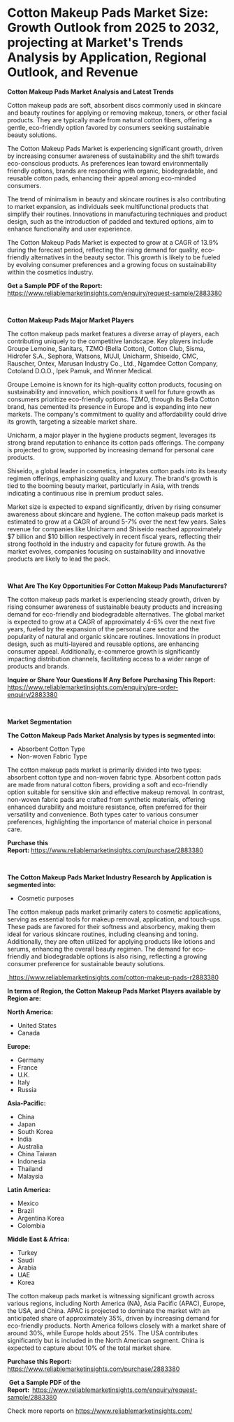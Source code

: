 <p><h1>Cotton Makeup Pads Market Size: Growth Outlook from 2025 to 2032, projecting at Market's Trends Analysis by Application, Regional Outlook, and Revenue</h1></p><p><strong>Cotton Makeup Pads Market Analysis and Latest Trends</strong></p>
<p><p>Cotton makeup pads are soft, absorbent discs commonly used in skincare and beauty routines for applying or removing makeup, toners, or other facial products. They are typically made from natural cotton fibers, offering a gentle, eco-friendly option favored by consumers seeking sustainable beauty solutions.</p><p>The Cotton Makeup Pads Market is experiencing significant growth, driven by increasing consumer awareness of sustainability and the shift towards eco-conscious products. As preferences lean toward environmentally friendly options, brands are responding with organic, biodegradable, and reusable cotton pads, enhancing their appeal among eco-minded consumers.</p><p>The trend of minimalism in beauty and skincare routines is also contributing to market expansion, as individuals seek multifunctional products that simplify their routines. Innovations in manufacturing techniques and product design, such as the introduction of padded and textured options, aim to enhance functionality and user experience.</p><p>The Cotton Makeup Pads Market is expected to grow at a CAGR of 13.9% during the forecast period, reflecting the rising demand for quality, eco-friendly alternatives in the beauty sector. This growth is likely to be fueled by evolving consumer preferences and a growing focus on sustainability within the cosmetics industry.</p></p>
<p><strong>Get a Sample PDF of the Report:&nbsp;</strong> <a href="https://www.reliablemarketinsights.com/enquiry/request-sample/2883380?utm_campaign=3065&utm_medium=2&utm_source=Github&utm_content=ia&utm_term=13032025&utm_id=cotton-makeup-pads">https://www.reliablemarketinsights.com/enquiry/request-sample/2883380</a></p>
<p>&nbsp;</p>
<p><strong>Cotton Makeup Pads Major Market Players</strong></p>
<p><p>The cotton makeup pads market features a diverse array of players, each contributing uniquely to the competitive landscape. Key players include Groupe Lemoine, Sanitars, TZMO (Bella Cotton), Cotton Club, Sisma, Hidrofer S.A., Sephora, Watsons, MUJI, Unicharm, Shiseido, CMC, Rauscher, Ontex, Marusan Industry Co., Ltd., Ngamdee Cotton Company, Cotoland D.O.O., Ipek Pamuk, and Winner Medical.</p><p>Groupe Lemoine is known for its high-quality cotton products, focusing on sustainability and innovation, which positions it well for future growth as consumers prioritize eco-friendly options. TZMO, through its Bella Cotton brand, has cemented its presence in Europe and is expanding into new markets. The company's commitment to quality and affordability could drive its growth, targeting a sizeable market share.</p><p>Unicharm, a major player in the hygiene products segment, leverages its strong brand reputation to enhance its cotton pads offerings. The company is projected to grow, supported by increasing demand for personal care products.</p><p>Shiseido, a global leader in cosmetics, integrates cotton pads into its beauty regimen offerings, emphasizing quality and luxury. The brand's growth is tied to the booming beauty market, particularly in Asia, with trends indicating a continuous rise in premium product sales.</p><p>Market size is expected to expand significantly, driven by rising consumer awareness about skincare and hygiene. The cotton makeup pads market is estimated to grow at a CAGR of around 5-7% over the next few years. Sales revenue for companies like Unicharm and Shiseido reached approximately $7 billion and $10 billion respectively in recent fiscal years, reflecting their strong foothold in the industry and capacity for future growth. As the market evolves, companies focusing on sustainability and innovative products are likely to lead the pack.</p></p>
<p>&nbsp;</p>
<p><strong>What Are The Key Opportunities For Cotton Makeup Pads Manufacturers?</strong></p>
<p><p>The cotton makeup pads market is experiencing steady growth, driven by rising consumer awareness of sustainable beauty products and increasing demand for eco-friendly and biodegradable alternatives. The global market is expected to grow at a CAGR of approximately 4-6% over the next five years, fueled by the expansion of the personal care sector and the popularity of natural and organic skincare routines. Innovations in product design, such as multi-layered and reusable options, are enhancing consumer appeal. Additionally, e-commerce growth is significantly impacting distribution channels, facilitating access to a wider range of products and brands.</p></p>
<p><strong>Inquire or Share Your Questions If Any Before Purchasing This Report:</strong> <a href="https://www.reliablemarketinsights.com/enquiry/pre-order-enquiry/2883380?utm_campaign=3065&utm_medium=2&utm_source=Github&utm_content=ia&utm_term=13032025&utm_id=cotton-makeup-pads">https://www.reliablemarketinsights.com/enquiry/pre-order-enquiry/2883380</a></p>
<p>&nbsp;</p>
<p><strong>Market Segmentation</strong></p>
<p><strong>The Cotton Makeup Pads Market Analysis by types is segmented into:</strong></p>
<p><ul><li>Absorbent Cotton Type</li><li>Non-woven Fabric Type</li></ul></p>
<p><p>The cotton makeup pads market is primarily divided into two types: absorbent cotton type and non-woven fabric type. Absorbent cotton pads are made from natural cotton fibers, providing a soft and eco-friendly option suitable for sensitive skin and effective makeup removal. In contrast, non-woven fabric pads are crafted from synthetic materials, offering enhanced durability and moisture resistance, often preferred for their versatility and convenience. Both types cater to various consumer preferences, highlighting the importance of material choice in personal care.</p></p>
<p><strong>Purchase this Report:&nbsp;</strong><a href="https://www.reliablemarketinsights.com/purchase/2883380?utm_campaign=3065&utm_medium=2&utm_source=Github&utm_content=ia&utm_term=13032025&utm_id=cotton-makeup-pads">https://www.reliablemarketinsights.com/purchase/2883380</a></p>
<p>&nbsp;</p>
<p><strong>The Cotton Makeup Pads Market Industry Research by Application is segmented into:</strong></p>
<p><ul><li>Cosmetic purposes</li></ul></p>
<p><p>The cotton makeup pads market primarily caters to cosmetic applications, serving as essential tools for makeup removal, application, and touch-ups. These pads are favored for their softness and absorbency, making them ideal for various skincare routines, including cleansing and toning. Additionally, they are often utilized for applying products like lotions and serums, enhancing the overall beauty regimen. The demand for eco-friendly and biodegradable options is also rising, reflecting a growing consumer preference for sustainable beauty solutions.</p></p>
<p><a href="https://www.reliablemarketinsights.com/cotton-makeup-pads-r2883380?utm_campaign=3065&utm_medium=2&utm_source=Github&utm_content=ia&utm_term=13032025&utm_id=cotton-makeup-pads">&nbsp;https://www.reliablemarketinsights.com/cotton-makeup-pads-r2883380</a></p>
<p><strong>In terms of Region, the Cotton Makeup Pads Market Players available by Region are:</strong></p>
<p>
    <p> <strong> North America: </strong>
        <ul>
            <li>United States</li>
            <li>Canada</li>
        </ul>
        </p> 
    <p> <strong> Europe: </strong>
        <ul>
            <li>Germany</li>
            <li>France</li>
            <li>U.K.</li>
            <li>Italy</li>
            <li>Russia</li>
        </ul>
        </p> 
    <p> <strong> Asia-Pacific: </strong>
        <ul>
            <li>China</li>
            <li>Japan</li>
            <li>South Korea</li>
            <li>India</li>
            <li>Australia</li>
            <li>China Taiwan</li>
            <li>Indonesia</li>
            <li>Thailand</li>
            <li>Malaysia</li>
        </ul>
        </p> 
    <p> <strong> Latin America: </strong>
        <ul>
            <li>Mexico</li>
            <li>Brazil</li>
            <li>Argentina Korea</li>
            <li>Colombia</li>
        </ul>
        </p> 
    <p> <strong> Middle East & Africa: </strong>
        <ul>
            <li>Turkey</li>
            <li>Saudi</li>
            <li>Arabia</li>
            <li>UAE</li>
            <li>Korea</li>
        </ul>
    </p>
    </p>
<p><p>The cotton makeup pads market is witnessing significant growth across various regions, including North America (NA), Asia Pacific (APAC), Europe, the USA, and China. APAC is projected to dominate the market with an anticipated share of approximately 35%, driven by increasing demand for eco-friendly products. North America follows closely with a market share of around 30%, while Europe holds about 25%. The USA contributes significantly but is included in the North American segment. China is expected to capture about 10% of the total market share.</p></p>
<p><strong>Purchase this Report: </strong><a href="https://www.reliablemarketinsights.com/purchase/2883380?utm_campaign=3065&utm_medium=2&utm_source=Github&utm_content=ia&utm_term=13032025&utm_id=cotton-makeup-pads">https://www.reliablemarketinsights.com/purchase/2883380</a></p>
<p>&nbsp;<strong>Get a Sample PDF of the Report:&nbsp;&nbsp;</strong><a href="https://www.reliablemarketinsights.com/enquiry/request-sample/2883380?utm_campaign=3065&utm_medium=2&utm_source=Github&utm_content=ia&utm_term=13032025&utm_id=cotton-makeup-pads">https://www.reliablemarketinsights.com/enquiry/request-sample/2883380</a></p>
<p><strong></strong></p>
<p>Check more reports on <a href="https://www.reliablemarketinsights.com/?utm_campaign=3065&utm_medium=2&utm_source=Github&utm_content=ia&utm_term=13032025&utm_id=cotton-makeup-pads">https://www.reliablemarketinsights.com/</a></p>